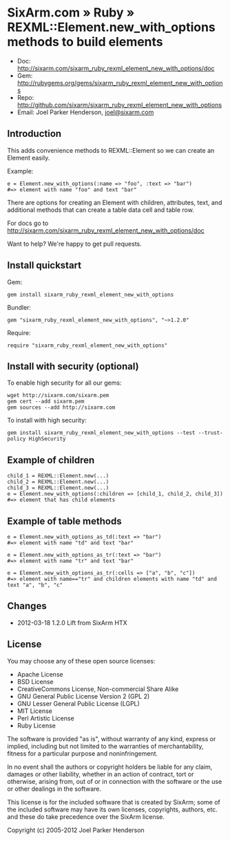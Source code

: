 # SixArm.com » Ruby » <br> REXML::Element.new_with_options methods to build elements

* Doc: <http://sixarm.com/sixarm_ruby_rexml_element_new_with_options/doc>
* Gem: <http://rubygems.org/gems/sixarm_ruby_rexml_element_new_with_options>
* Repo: <http://github.com/sixarm/sixarm_ruby_rexml_element_new_with_options>
* Email: Joel Parker Henderson, <joel@sixarm.com>


## Introduction

This adds convenience methods to REXML::Element so we can create an Element easily.

Example:

    e = Element.new_with_options(:name => "foo", :text => "bar")                                                                                                                                                                                                           
    #=> element with name "foo" and text "bar"  

There are options for creating an Element with children, attributes, text, and
additional methods that can create a table data cell and table row.

For docs go to <http://sixarm.com/sixarm_ruby_rexml_element_new_with_options/doc>

Want to help? We're happy to get pull requests.


## Install quickstart

Gem:

    gem install sixarm_ruby_rexml_element_new_with_options

Bundler:

    gem "sixarm_ruby_rexml_element_new_with_options", "~>1.2.0"

Require:

    require "sixarm_ruby_rexml_element_new_with_options"


## Install with security (optional)

To enable high security	for all	our gems:

    wget http://sixarm.com/sixarm.pem
    gem cert --add sixarm.pem
    gem sources --add http://sixarm.com

To install with high security:

    gem install sixarm_ruby_rexml_element_new_with_options --test --trust-policy HighSecurity


## Example of children

    child_1 = REXML::Element.new(...)
    child_2 = REXML::Element.new(...)
    child_3 = REXML::Element.new(...)
    e = Element.new_with_options(:children => [child_1, child_2, child_3])    
    #=> element that has child elements

## Example of table methods

    e = Element.new_with_options_as_td(:text => "bar")                                                                                                                                                                                                                     
    #=> element with name "td" and text "bar"  

    e = Element.new_with_options_as_tr(:text => "bar")                                                                                                                                                                                                                     
    #=> element with name "tr" and text "bar"  

    e = Element.new_with_options_as_tr(:cells => ["a", "b", "c"])                                                                                                                                                                                                               
    #=> element with name=="tr" and children elements with name "td" and text "a", "b", "c" 


## Changes

* 2012-03-18 1.2.0 Lift from SixArm HTX


## License

You may choose any of these open source licenses:

  * Apache License
  * BSD License
  * CreativeCommons License, Non-commercial Share Alike
  * GNU General Public License Version 2 (GPL 2)
  * GNU Lesser General Public License (LGPL)
  * MIT License
  * Perl Artistic License
  * Ruby License

The software is provided "as is", without warranty of any kind, 
express or implied, including but not limited to the warranties of 
merchantability, fitness for a particular purpose and noninfringement. 

In no event shall the authors or copyright holders be liable for any 
claim, damages or other liability, whether in an action of contract, 
tort or otherwise, arising from, out of or in connection with the 
software or the use or other dealings in the software.

This license is for the included software that is created by SixArm;
some of the included software may have its own licenses, copyrights, 
authors, etc. and these do take precedence over the SixArm license.

Copyright (c) 2005-2012 Joel Parker Henderson
